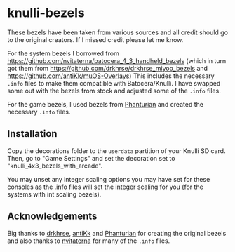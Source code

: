 # knulli-bezels

These bezels have been taken from various sources and all credit should go to the
original creators.  If I missed credit please let me know.

For the system bezels I borrowed from https://github.com/nvitaterna/batocera_4_3_handheld_bezels
(which in turn got them from https://github.com/drkhrse/drkhrse_miyoo_bezels and
https://github.com/antiKk/muOS-Overlays) This includes the necessary `.info` files to
make them compatible with Batocera/Knulli. I have swapped some out with the bezels from
stock and adjusted some of the `.info` files.

For the game bezels, I used bezels from [Phanturian](https://www.reddit.com/user/Phanturian/) and
created the necessary `.info` files.

## Installation

Copy the decorations folder to the `userdata` partition of your Knulli SD card. Then, go
to "Game Settings" and set the decoration set to "knulli_4x3_bezels_with_arcade".

You may unset any integer scaling options you may have set for these consoles as the .info
files will set the integer scaling for you (for the systems with int scaling bezels).

## Acknowledgements

Big thanks to [drkhrse](https://github.com/drkhrse), [antiKk](https://github.com/antiKk)
and [Phanturian](https://www.reddit.com/user/Phanturian/) for creating the original bezels
and also thanks to [nvitaterna](https://github.com/nvitaterna) for many of the `.info` files.
